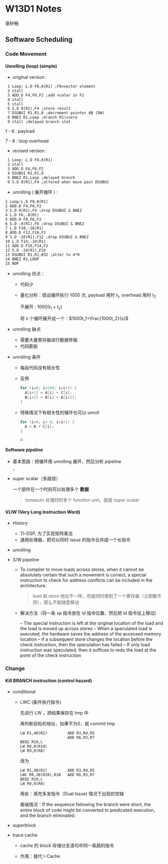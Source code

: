 # W13D1 Notes

章轩畅

## Software Scheduling

### Code Movement

#### Unrolling (loop) (simple)

* original version :

```
 1 Loop: L.D F0,0(R1) ;F0=vector element
 2 stall
 3 ADD.D F4,F0,F2 ;add scalar in F2
 4 stall
 5 stall
 6 S.D 0(R1),F4 ;store result
 7 DSUBUI R1,R1,8 ;decrement pointer 8B (DW)
 8 BNEZ R1,Loop ;branch R1!=zero
 9 stall ;delayed branch slot
```

   1 - 6 : payload

   7 - 8 : loop overhead

* revised version :

```
 1 Loop: L.D F0,0(R1)
 2 stall
 3 ADD.D F4,F0,F2
 4 DSUBUI R1,R1,8
 5 BNEZ R1,Loop ;delayed branch
 6 S.D 8(R1),F4 ;altered when move past DSUBUI
```

* unrolling ( 展开循环 ) :

```
1 Loop:L.D F0,0(R1)
2 ADD.D F4,F0,F2
3 S.D 0(R1),F4 ;drop DSUBUI & BNEZ
4 L.D F6,-8(R1)
5 ADD.D F8,F6,F2
6 S.D -8(R1),F8 ;drop DSUBUI & BNEZ
7 L.D F10,-16(R1)
8 ADD.D F12,F10,F2
9 S.D -16(R1),F12 ;drop DSUBUI & BNEZ
10 L.D F14,-24(R1)
11 ADD.D F16,F14,F2
12 S.D -24(R1),F16
13 DSUBUI R1,R1,#32 ;alter to 4*8
14 BNEZ R1,LOOP
15 NOP
```

* unrolling 优点：

  * 代码少

  * 量化分析：假设循环执行 1000 次, payload 用时 $t_1$, overhead 用时 $t_2$

    不展开 : $1000(t_1+t_2)$

    将 s 个循环展开成一个：$1000t_1+\frac{1000t_2}{s}$

* unrolling 缺点

  * 需要大量寄存器进行数据传输
  * 代码膨胀

* unrolling 条件

  * 每段代码没有相关性

  * 反例

    ~~~c++
    for (i=0; i<100; i=i+1) {
      A[i+1] = A[i] + C[i]; 
      B[i+1] = B[i] + A[i+1];
    }
    ~~~

  * 特殊情况下有相关性的循环也可以 unroll

    ~~~c++
    for (i=0; i< 8; i=i+1) {
      A = A + C[i];
    }
    ~~~

    <img src="C:\Users\27595\AppData\Roaming\Typora\typora-user-images\image-20221206192155581.png" style="zoom:50%">

#### Software pipeline

* 基本思路：把循环用 unrolling 展开，然后分析 pipeline

  <img src="C:\Users\27595\AppData\Roaming\Typora\typora-user-images\image-20221206191659912.png" style="zoom:35%">

* super scalar（多路径）

  一个部件在一个时刻可以处理多个 **数据**

  > tomasulo 处理时的多个 function unit，就是 super scalar

#### VLIW (Very Long Instruction Word)

* History
  * TI-DSP, 为了实现矩阵乘法
  * 通用处理器，把可以同时 issue 的指令合并成一个长指令

* unrolling

* S/W pipeline

  * To compiler to move loads across stores, when it cannot be absolutely certain that such a movement is correct, a special instruction to check for address conflicts can be included in the architecture.

    > load 和 store 地址不一样，但是同时用到了一个寄存器（立即数不同），那么不能随意移动

  * 解决方法（将一条 sp 指令放在 ld 指令位置，然后把 ld 指令往上移动）

    – The special instruction is left at the original location of the load and the load is moved up across stores
    – When a speculated load is executed, the hardware saves the address of the accessed memory location 
    – If a subsequent store changes the location before the check instruction, then the speculation has failed
    – If only load instruction was speculated, then it suffices to redo the load at the point of the check instruction

### Change

#### Kill BRANCH instruction (control hazard)

* conditional

  * LWC (条件执行指令)

    先进行 LW ，把结果保存在 tmp 中

    再判断目标的地址，如果不为0，就 commit tmp

    ~~~
    LW R1,40(R2)         ADD R3,R4,R5
                         ADD R6,R3,R7
    BEQZ R10,L
    LW R8,0(R10)
    LW R9,0(R8)
    ~~~

    改为

    ~~~
    LW R1,40(R2)         ADD R3,R4,R5
    LWC R8,20(R10),R10   ADD R6,R3,R7
    BEQZ R10,L
    LW R9,0(R8)
    ~~~

    用处：填充多发指令（Dual Issue) 情况下出现的空缺

    极端情况：If the sequence following the branch were short, the entire block of code might be 
    converted to predicated execution, and the branch eliminated.

* superblock

* trace cache

  * cache 的 block 存储分支语句中同一条路的指令

  * 作用：替代 I-Cache

    